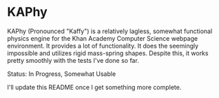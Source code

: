 # KAPhy
KAPhy (Pronounced "Kaffy") is a relatively lagless, somewhat functional physics engine for the Khan Academy Computer Science webpage environment.
It provides a lot of functionality. It does the seemingly impossible and utilizes rigid mass-spring shapes.
Despite this, it works pretty smoothly with the tests I've done so far.

Status: In Progress, Somewhat Usable

I'll update this README once I get something more complete.
